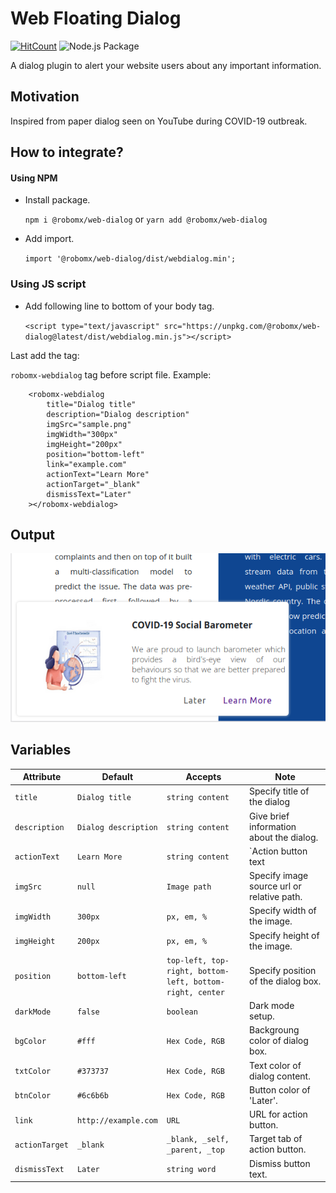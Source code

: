 # Web Floating Dialog

[![HitCount](http://hits.dwyl.com/RoboMx/web-dialog-alert.svg)](http://hits.dwyl.com/RoboMx/web-dialog-alert)
![Node.js Package](https://github.com/RoboMx/web-dialog-alert/workflows/Node.js%20Package/badge.svg)

A dialog plugin to alert your website users about any important information.

## Motivation

Inspired from paper dialog seen on YouTube during COVID-19 outbreak.

## How to integrate?

#### Using NPM

* Install package.

    `npm i @robomx/web-dialog` or `yarn add @robomx/web-dialog`

* Add import.

    `import '@robomx/web-dialog/dist/webdialog.min';`

### Using JS script

* Add following line to bottom of your body tag.

    `<script type="text/javascript" src="https://unpkg.com/@robomx/web-dialog@latest/dist/webdialog.min.js"></script>`

Last add the tag:

`robomx-webdialog` tag before script file.
    Example:

        <robomx-webdialog
            title="Dialog title"
            description="Dialog description"
            imgSrc="sample.png"
            imgWidth="300px"
            imgHeight="200px"
            position="bottom-left"
            link="example.com"
            actionText="Learn More"
            actionTarget="_blank"
            dismissText="Later"
        ></robomx-webdialog>

## Output

<img src="assets/output.png">

## Variables

| Attribute | Default | Accepts | Note|
| --------- | ------- | --------|------- |
| `title`     | `Dialog title` | `string content`  | Specify title of the dialog |
| `description` | `Dialog description` |  `string content` | Give brief information about the dialog.  |
| `actionText` | `Learn More` | `string content` | `Action button text |
| `imgSrc`  | `null` | `Image path` | Specify image source url or relative path. |
| `imgWidth`     | `300px` |    `px, em, %`     | Specify width of the image. |
| `imgHeight`    | `200px` | `px, em, %` | Specify height of the image. |
| `position`        | `bottom-left`  | `top-left, top-right, bottom-left, bottom-right, center`     | Specify position of the dialog box.       |
| `darkMode`|`false`  | `boolean`     | Dark mode setup.       |
| `bgColor`        | `#fff`  | `Hex Code, RGB`     | Backgroung color of dialog box.       |
| `txtColor`        | `#373737`  | `Hex Code, RGB`     | Text color of dialog content. |
| `btnColor`        | `#6c6b6b`  | `Hex Code, RGB`     | Button color of 'Later'.       |
| `link`        | `http://example.com`  | `URL`     | URL for action button.       |
| `actionTarget`        | `_blank`  | `_blank, _self, _parent, _top`     | Target tab of action button.       |
| `dismissText`        | `Later`  | `string word`     | Dismiss button text.       |
